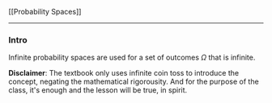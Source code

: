 [[Probability Spaces]]


---
### **Intro**

Infinite probability spaces are used for a set of outcomes $\Omega$ that is infinite.

**Disclaimer**: The textbook only uses infinite coin toss to introduce the concept, negating the mathematical rigorousity. And for the purpose of the class, it's enough and the lesson will be true, in spirit. 



